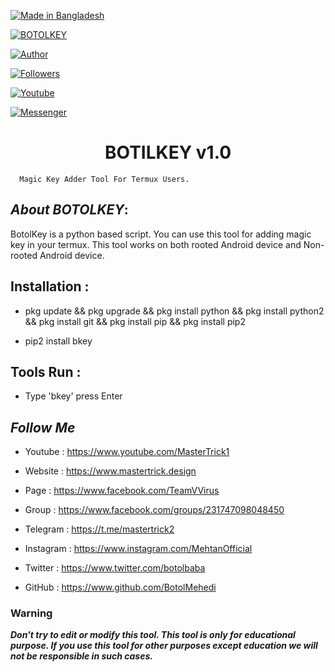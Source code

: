 <p align="left">

<a href="#"><img title="Made in Bangladesh" src="https://img.shields.io/badge/MADE%20IN-BANGLADESH-green?colorA=%23ff0000&colorB=%23017e40&style=for-the-badge"></a>

</p>

<p align="center">

<a href="#"><img title="BOTOLKEY" src="https://user-images.githubusercontent.com/64999484/87812536-262cdf00-c882-11ea-84f5-6d39ba4360d2.jpg"></a>

<p align="center">

<a href="https://github.com/botolmehedi"><img title="Author" src="https://img.shields.io/badge/Author-Botol--Mehedi-red.svg?style=for-the-badge&logo=github"></a>

</p>

<p align="center">

<a href="https://github.com/botolmehedi/followers"><img title="Followers" src="https://img.shields.io/github/followers/botolmehedi?color=blue&style=flat-square"></a>

<a href="https://www.youtube.com/mastertrick1"><img title="Youtube" src="https://img.shields.io/badge/YOUTUBE-%40mastertrick1-red?style=flat-square&logo=youtube"></a>

<a href="https://www.facebook.com/groups/231747098048450"><img title="Messenger" src="https://img.shields.io/badge/Chat-Messenger-blue?style=flat-square&logo=messenger"></a>

</p>

<h1 align="center">BOTILKEY v1.0</h1>

<p align="center">

      Magic Key Adder Tool For Termux Users.

</p>

## ***About BOTOLKEY***:

BotolKey is a python based script. You can use this tool for adding magic key in your termux. This tool works on both rooted Android device and Non-rooted Android device.

## Installation :

* pkg update && pkg upgrade && pkg install python && pkg install python2 && pkg install git && pkg install pip && pkg install pip2

* pip2 install bkey

## Tools Run :

* Type 'bkey' press Enter

## ***Follow Me***

* Youtube : https://www.youtube.com/MasterTrick1

* Website : https://www.mastertrick.design

* Page : https://www.facebook.com/TeamVVirus

* Group : https://www.facebook.com/groups/231747098048450

* Telegram : https://t.me/mastertrick2

* Instagram : https://www.instagram.com/MehtanOfficial

* Twitter : https://www.twitter.com/botolbaba

* GitHub : https://www.github.com/BotolMehedi

### Warning

***Don't try to edit or modify this tool. This tool is only for educational purpose. If you use this tool for other purposes except education we will not be responsible in such cases.***

